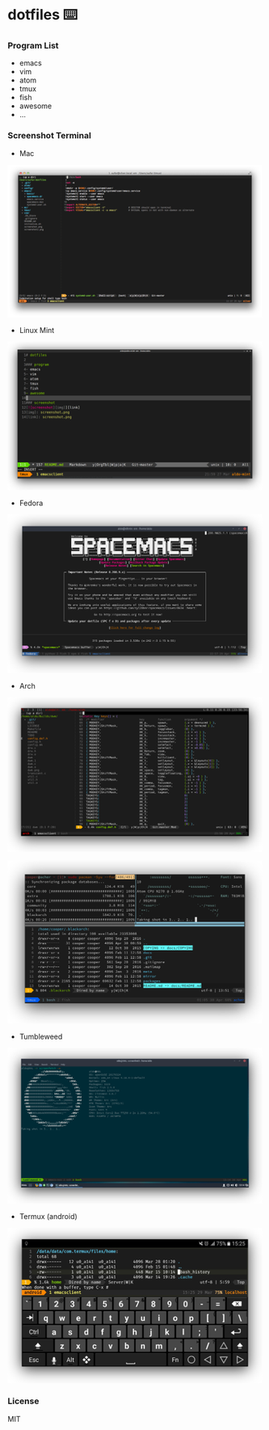 # dotfiles ⌨️

### Program List
- emacs
- vim
- atom
- tmux
- fish
- awesome
- ...

### Screenshot Terminal

- Mac

[![screenshot][img]][link]

[img]: screenshot/scr-mac.png
[link]: screenshot/scr-mac.png

- Linux Mint

[![screenshot][img2]][link2]

[img2]: screenshot/scr-mint-shadow.png
[link2]: screenshot/scr-mint-shadow.png

- Fedora

[![screenshot][img-fedora]][link-fedora]

[img-fedora]: screenshot/scr-fedora-shadow.png
[link-fedora]: screenshot/scr-fedora-shadow.png

- Arch

[![screenshot][img-arch]][link-arch]

[img-arch]: screenshot/scr-arch1-shadow.png
[link-arch]: screenshot/scr-arch1-shadow.png


[![screenshot][img-arch2]][link-arch2]

[img-arch2]: screenshot/scr-arch2-shadow.png
[link-arch2]: screenshot/scr-arch2-shadow.png

- Tumbleweed

[![screenshot][img-opensuse]][link-opensuse]

[img-opensuse]: screenshot/scr-opensuse-shadow.png
[link-opensuse]: screenshot/scr-opensuse-shadow.png


- Termux (android)

[![screenshot][img-termux]][link-termux]

[img-termux]: screenshot/scr-termux-shadow.png
[link-termux]: screenshot/scr-termux-shadow.png

### License
MIT
